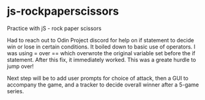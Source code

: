 # js-rockpaperscissors
Practice with jS - rock paper scissors

Had to reach out to Odin Project discord for help on if statement to decide win or lose in certain conditions.
It boiled down to basic use of operators. I was using = over == which overwrote the original variable set before the if statement.
After this fix, it immediately worked. This was a greate hurdle to jump over!

Next step will be to add user prompts for choice of attack, then a GUI to accompany the game, and a tracker to decide overall winner after a 5-game series.
